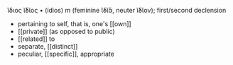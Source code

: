 ἴδιος
ῐ̓́δῐος • (ídios) m (feminine ῐ̓δῐ́ᾱ, neuter ῐ̓́δῐον); first/second declension

- pertaining to self, that is, one's [[own]]
- [[private]] (as opposed to public)
- [[related]] to
- separate, [[distinct]]
- peculiar, [[specific]], appropriate
